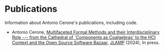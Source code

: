 # Publications
Information about Antonio Cerone's publications, including code.

* Antonio Cerone, [Multifaceted Formal Methods and their Interdisciplinary Role ---
from the Cathedral of `Components as Coalgebras'
to the HCI Context and the Open Source Software Bazaar](2023/JLAMP),
[JLAMP](https://www.sciencedirect.com/journal/journal-of-logical-and-algebraic-methods-in-programming)
(2024), In press.
  
